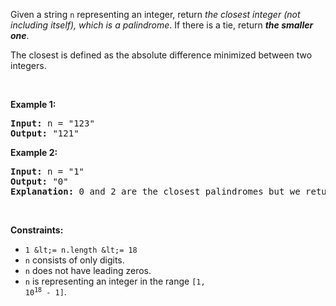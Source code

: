 Given a string `` n `` representing an integer, return _the closest integer (not including itself), which is a palindrome_. If there is a tie, return ___the smaller one___.

The closest is defined as the absolute difference minimized between two integers.

&nbsp;

__Example 1:__

<pre>
<strong>Input:</strong> n = "123"
<strong>Output:</strong> "121"
</pre>

__Example 2:__

<pre>
<strong>Input:</strong> n = "1"
<strong>Output:</strong> "0"
<strong>Explanation:</strong> 0 and 2 are the closest palindromes but we return the smallest which is 0.
</pre>

&nbsp;

__Constraints:__

*   `` 1 &lt;= n.length &lt;= 18 ``
*   `` n `` consists of only digits.
*   `` n `` does not have leading zeros.
*   `` n `` is representing an integer in the range <code>[1, 10<sup>18</sup> - 1]</code>.